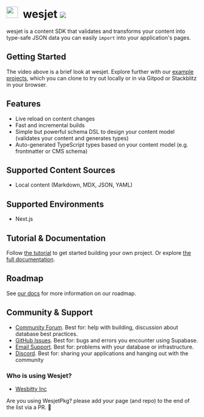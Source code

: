 # <img src="https://i.ibb.co/dMH4HS8/wesjet.png" height="30" />&nbsp;&nbsp;wesjet [![](https://badgen.net/npm/v/wesjet)](https://www.npmjs.com/wesjet/packages)

wesjet is a content SDK that validates and transforms your content into type-safe JSON data you can easily `import` into your application's pages.

## Getting Started

The video above is a brief look at wesjet. Explore further with our [example projects](https://www.wesbitty.vercel.app/specs), which you can clone to try out locally or in via Gitpod or Stackblitz in your browser.

## Features
- Live reload on content changes
- Fast and incremental builds
- Simple but powerful schema DSL to design your content model (validates your content and generates types)
- Auto-generated TypeScript types based on your content model (e.g. frontmatter or CMS schema)

## Supported Content Sources
- Local content (Markdown, MDX, JSON, YAML)

## Supported Environments
- Next.js

## Tutorial & Documentation
Follow [the tutorial](https://www.wesbitty.vercel.app/docs/getting-started) to get started building your own project. Or explore [the full documentation](https://www.wesbitty.vercel.app/docs).

## Roadmap
See [our docs](https://www.wesbitty.vercel.app/docs/other/roadmap) for more information on our roadmap.

## Community & Support

- [Community Forum](https://github.com/wesbitty/wesjet/discussions). Best for: help with building, discussion about database best practices.
- [GitHub Issues](https://github.com/wesbitty/wesjet/issues). Best for: bugs and errors you encounter using Supabase.
- [Email Support](mailto:admin@wesbitty.com). Best for: problems with your database or infrastructure.
- [Discord](https://discord.com). Best for: sharing your applications and hanging out with the community

### Who is using Wesjet?

- [Wesbitty Inc](https://wesbitty.com)

Are you using WesjetPkg? please add your page (and repo) to the end of the list via a PR. 🙏
